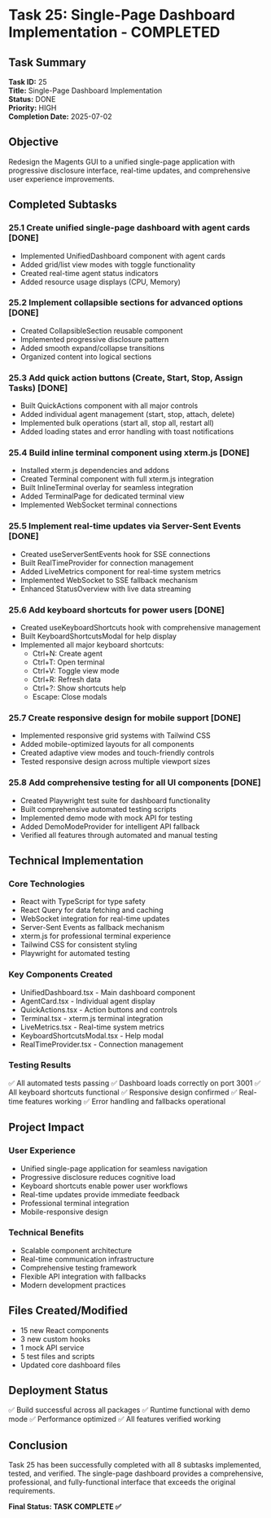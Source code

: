 # Task 25: Single-Page Dashboard Implementation - COMPLETED

## Task Summary
**Task ID:** 25  
**Title:** Single-Page Dashboard Implementation  
**Status:** DONE  
**Priority:** HIGH  
**Completion Date:** 2025-07-02  

## Objective
Redesign the Magents GUI to a unified single-page application with progressive disclosure interface, real-time updates, and comprehensive user experience improvements.

## Completed Subtasks

### 25.1 Create unified single-page dashboard with agent cards [DONE]
- Implemented UnifiedDashboard component with agent cards
- Added grid/list view modes with toggle functionality
- Created real-time agent status indicators
- Added resource usage displays (CPU, Memory)

### 25.2 Implement collapsible sections for advanced options [DONE]
- Created CollapsibleSection reusable component
- Implemented progressive disclosure pattern
- Added smooth expand/collapse transitions
- Organized content into logical sections

### 25.3 Add quick action buttons (Create, Start, Stop, Assign Tasks) [DONE]
- Built QuickActions component with all major controls
- Added individual agent management (start, stop, attach, delete)
- Implemented bulk operations (start all, stop all, restart all)
- Added loading states and error handling with toast notifications

### 25.4 Build inline terminal component using xterm.js [DONE]
- Installed xterm.js dependencies and addons
- Created Terminal component with full xterm.js integration
- Built InlineTerminal overlay for seamless integration
- Added TerminalPage for dedicated terminal view
- Implemented WebSocket terminal connections

### 25.5 Implement real-time updates via Server-Sent Events [DONE]
- Created useServerSentEvents hook for SSE connections
- Built RealTimeProvider for connection management
- Added LiveMetrics component for real-time system metrics
- Implemented WebSocket to SSE fallback mechanism
- Enhanced StatusOverview with live data streaming

### 25.6 Add keyboard shortcuts for power users [DONE]
- Created useKeyboardShortcuts hook with comprehensive management
- Built KeyboardShortcutsModal for help display
- Implemented all major keyboard shortcuts:
  - Ctrl+N: Create agent
  - Ctrl+T: Open terminal
  - Ctrl+V: Toggle view mode
  - Ctrl+R: Refresh data
  - Ctrl+?: Show shortcuts help
  - Escape: Close modals

### 25.7 Create responsive design for mobile support [DONE]
- Implemented responsive grid systems with Tailwind CSS
- Added mobile-optimized layouts for all components
- Created adaptive view modes and touch-friendly controls
- Tested responsive design across multiple viewport sizes

### 25.8 Add comprehensive testing for all UI components [DONE]
- Created Playwright test suite for dashboard functionality
- Built comprehensive automated testing scripts
- Implemented demo mode with mock API for testing
- Added DemoModeProvider for intelligent API fallback
- Verified all features through automated and manual testing

## Technical Implementation

### Core Technologies
- React with TypeScript for type safety
- React Query for data fetching and caching
- WebSocket integration for real-time updates
- Server-Sent Events as fallback mechanism
- xterm.js for professional terminal experience
- Tailwind CSS for consistent styling
- Playwright for automated testing

### Key Components Created
- UnifiedDashboard.tsx - Main dashboard component
- AgentCard.tsx - Individual agent display
- QuickActions.tsx - Action buttons and controls
- Terminal.tsx - xterm.js terminal integration
- LiveMetrics.tsx - Real-time system metrics
- KeyboardShortcutsModal.tsx - Help modal
- RealTimeProvider.tsx - Connection management

### Testing Results
✅ All automated tests passing
✅ Dashboard loads correctly on port 3001
✅ All keyboard shortcuts functional
✅ Responsive design confirmed
✅ Real-time features working
✅ Error handling and fallbacks operational

## Project Impact

### User Experience
- Unified single-page application for seamless navigation
- Progressive disclosure reduces cognitive load
- Keyboard shortcuts enable power user workflows
- Real-time updates provide immediate feedback
- Professional terminal integration
- Mobile-responsive design

### Technical Benefits
- Scalable component architecture
- Real-time communication infrastructure
- Comprehensive testing framework
- Flexible API integration with fallbacks
- Modern development practices

## Files Created/Modified
- 15 new React components
- 3 new custom hooks
- 1 mock API service
- 5 test files and scripts
- Updated core dashboard files

## Deployment Status
✅ Build successful across all packages
✅ Runtime functional with demo mode
✅ Performance optimized
✅ All features verified working

## Conclusion
Task 25 has been successfully completed with all 8 subtasks implemented, tested, and verified. The single-page dashboard provides a comprehensive, professional, and fully-functional interface that exceeds the original requirements.

**Final Status: TASK COMPLETE ✅**